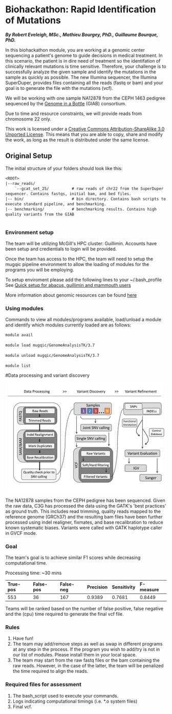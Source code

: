 # Biohackathon: Rapid Identification of Mutations
***By Robert Eveleigh, MSc., Mathieu Bourgey, PhD., Guillaume Bourque, PhD.***

In this biohackathon module, you are working at a genomic center sequencing a patient's genome to guide decisions in medical treatment. In this scenario, the patient is in dire need of treatment so the identifation of clinically relevant mutations is time sensitive.  Therefore, your challenge is to successfully analyze the given sample and identify the mutations in the sample as quickly as possible.  The new Illumina sequencer, the Illumina SuperDuper, provides files containing all the reads (fastq or bam) and your goal is to generate the file with the mutations (vcf).

We will be working with one sample NA12878 from the CEPH 1463 pedigree sequenced by the [Genome in a Bottle](http://jimb.stanford.edu/giab/) (GIAB) consortium.

Due to time and resource constraints, we will provide reads from chromosome 22 only.

This work is licensed under a [Creative Commons Attribution-ShareAlike 3.0 Unported License](http://creativecommons.org/licenses/by-sa/3.0/deed.en_US). This means that you are able to copy, share and modify the work, as long as the result is distributed under the same license.

## Original Setup

The initial structure of your folders should look like this:
```
<ROOT>
|--raw_reads/                
    `--gcat_set_25/          # raw reads of chr22 from the SuperDuper sequencer. Contains fastqs, initial bam, and bed files.
|-- bin/                     # bin directory. Contains bash scripts to execute standard pipeline, and benchmarking.
|-- benchmarking/            # benchmarking results. Contains high quality variants from the GIAB
    
```

### Environment setup
The team will be utilizing McGill's HPC cluster: Guillimin.  Accounts have been setup and credientials to login will be provided.

Once the team has access to the HPC, the team will need to setup the mugqic pipeline environment to allow the loading of modules for the programs you will be employing.

To setup enviroment please add the following lines to your ~/.bash_profile
See [Quick setup for abacus, guillimin and mammouth users](https://bitbucket.org/mugqic/mugqic_pipelines#markdown-header-quick-setup-for-abacus-guillimin-and-mammouth-users)

More information about genomic resources can be found [here](https://bitbucket.org/mugqic/mugqic_pipelines#markdown-header-genomes)

### Using modules 
Commands to view all modules/programs available, load/unload a module and identify which modules currently loaded are as follows:
```
module avail

module load mugqic/GenomeAnalysisTK/3.7 

module unload mugqic/GenomeAnalysisTK/3.7

module list 

```

#Data processing and variant discovery

![Data processing diagram](img/dnaseq_pipeline.jpg)
    
The NA12878 samples from the CEPH pedigree has been sequenced. Given the raw data, C3G has processed the data using the GATK's 'best practices' as ground truth. This includes read trimming, quality reads mapped to the reference genome (GRCh37) and the resulting bam files have been further processed using indel realigner, fixmates, and base recalibration to reduce known systematic biases. Variants were called with GATK haplotype caller in GVCF mode.

### Goal

The team's goal is to achieve similar F1 scores while decreasing computational time.

Processing time: ~30 mins

| True-pos | False-pos | False-neg | Precision | Sensitivity | F-measure |
|:-------- |:--------- |:--------- |:--------- |:----------- |:--------- |
|553       |36         |167        |0.9389     |0.7681       |0.8449     |

Teams will be ranked based on the number of false positive, false negative and the (cpu) time required to generate the final vcf file.

### Rules
1. Have fun!
2. The team may add/remove steps as well as swap in different programs at any step in the process.  If the program you wish to add/try is not in our list of modules. Please install them in your local space.
3. The team may start from the raw fastq files or the bam containing the raw reads.  However, in the case of the latter, the team will be penalized the time required to align the reads.


### Required files for assessment
1. The bash_script used to execute your commands.
2. Logs indicating computational timings (i.e. *.o system files) 
3. Final vcf.